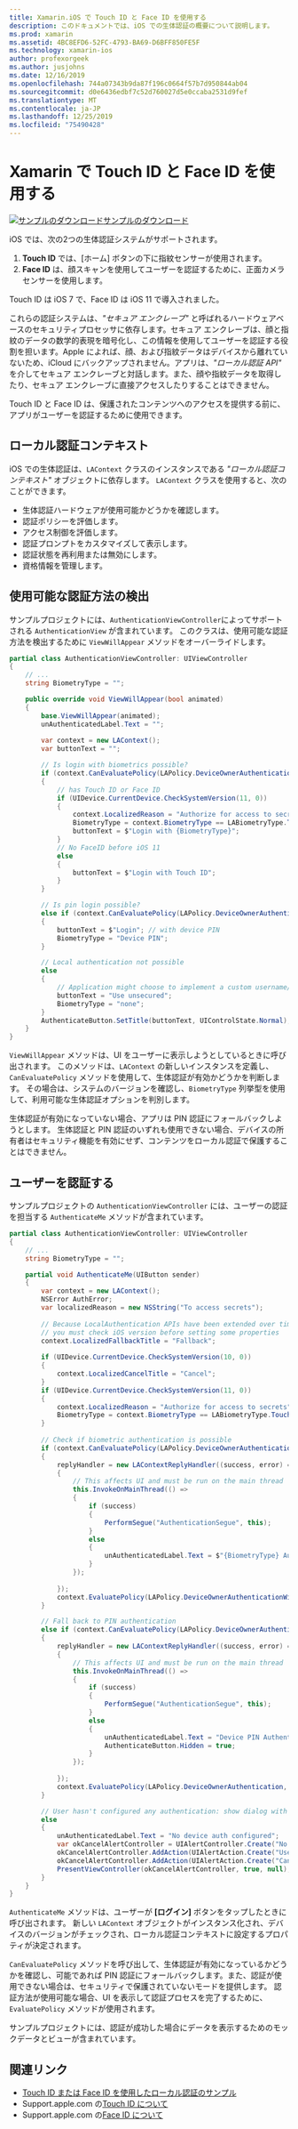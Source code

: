 ```yaml
---
title: Xamarin.iOS で Touch ID と Face ID を使用する
description: このドキュメントでは、iOS での生体認証の概要について説明します。
ms.prod: xamarin
ms.assetid: 4BC8EFD6-52FC-4793-BA69-D6BFF850FE5F
ms.technology: xamarin-ios
author: profexorgeek
ms.author: jusjohns
ms.date: 12/16/2019
ms.openlocfilehash: 744a07343b9da87f196c0664f57b7d950844ab04
ms.sourcegitcommit: d0e6436edbf7c52d760027d5e0ccaba2531d9fef
ms.translationtype: MT
ms.contentlocale: ja-JP
ms.lasthandoff: 12/25/2019
ms.locfileid: "75490428"
---
```

# <a name="use-touch-id-and-face-id-with-xamarinios"></a>Xamarin で Touch ID と Face ID を使用する

[![サンプルのダウンロード](~/media/shared/download.png)サンプルのダウンロード](https://docs.microsoft.com/samples/xamarin/ios-samples/ios11-faceidsample/)

iOS では、次の2つの生体認証システムがサポートされます。

1. **Touch ID** では、[ホーム] ボタンの下に指紋センサーが使用されます。
1. **Face ID** は、顔スキャンを使用してユーザーを認証するために、正面カメラセンサーを使用します。

Touch ID は iOS 7 で、Face ID は iOS 11 で導入されました。

これらの認証システムは、_"セキュア エンクレーブ"_ と呼ばれるハードウェアベースのセキュリティプロセッサに依存します。セキュア エンクレーブは、顔と指紋のデータの数学的表現を暗号化し、この情報を使用してユーザーを認証する役割を担います。Apple によれば、顔、および指紋データはデバイスから離れていないため、iCloud にバックアップされません。アプリは、_"ローカル認証 API"_ を介してセキュア エンクレーブと対話します。また、顔や指紋データを取得したり、セキュア エンクレーブに直接アクセスしたりすることはできません。

Touch ID と Face ID は、保護されたコンテンツへのアクセスを提供する前に、アプリがユーザーを認証するために使用できます。

## <a name="local-authentication-context"></a>ローカル認証コンテキスト

iOS での生体認証は、`LAContext` クラスのインスタンスである _"ローカル認証コンテキスト"_ オブジェクトに依存します。 `LAContext` クラスを使用すると、次のことができます。

- 生体認証ハードウェアが使用可能かどうかを確認します。
- 認証ポリシーを評価します。
- アクセス制御を評価します。
- 認証プロンプトをカスタマイズして表示します。
- 認証状態を再利用または無効にします。
- 資格情報を管理します。

## <a name="detect-available-authentication-methods"></a>使用可能な認証方法の検出

サンプルプロジェクトには、`AuthenticationViewController`によってサポートされる `AuthenticationView` が含まれています。 このクラスは、使用可能な認証方法を検出するために `ViewWillAppear` メソッドをオーバーライドします。

```csharp
partial class AuthenticationViewController: UIViewController
{
    // ...
    string BiometryType = "";

    public override void ViewWillAppear(bool animated)
    {
        base.ViewWillAppear(animated);
        unAuthenticatedLabel.Text = "";
    
        var context = new LAContext();
        var buttonText = "";

        // Is login with biometrics possible?
        if (context.CanEvaluatePolicy(LAPolicy.DeviceOwnerAuthenticationWithBiometrics, out var authError1))
        {
            // has Touch ID or Face ID
            if (UIDevice.CurrentDevice.CheckSystemVersion(11, 0))
            {
                context.LocalizedReason = "Authorize for access to secrets"; // iOS 11
                BiometryType = context.BiometryType == LABiometryType.TouchId ? "Touch ID" : "Face ID";
                buttonText = $"Login with {BiometryType}";
            }
            // No FaceID before iOS 11
            else
            {
                buttonText = $"Login with Touch ID";
            }
        }

        // Is pin login possible?
        else if (context.CanEvaluatePolicy(LAPolicy.DeviceOwnerAuthentication, out var authError2))
        {
            buttonText = $"Login"; // with device PIN
            BiometryType = "Device PIN";
        }

        // Local authentication not possible
        else
        {
            // Application might choose to implement a custom username/password
            buttonText = "Use unsecured";
            BiometryType = "none";
        }
        AuthenticateButton.SetTitle(buttonText, UIControlState.Normal);
    }
}
```

`ViewWillAppear` メソッドは、UI をユーザーに表示しようとしているときに呼び出されます。 このメソッドは、`LAContext` の新しいインスタンスを定義し、`CanEvaluatePolicy` メソッドを使用して、生体認証が有効かどうかを判断します。 その場合は、システムのバージョンを確認し、`BiometryType` 列挙型を使用して、利用可能な生体認証オプションを判別します。

生体認証が有効になっていない場合、アプリは PIN 認証にフォールバックしようとします。 生体認証と PIN 認証のいずれも使用できない場合、デバイスの所有者はセキュリティ機能を有効にせず、コンテンツをローカル認証で保護することはできません。

## <a name="authenticate-a-user"></a>ユーザーを認証する

サンプルプロジェクトの `AuthenticationViewController` には、ユーザーの認証を担当する `AuthenticateMe` メソッドが含まれています。

```csharp
partial class AuthenticationViewController: UIViewController
{
    // ...
    string BiometryType = "";

    partial void AuthenticateMe(UIButton sender)
    {
        var context = new LAContext();
        NSError AuthError;
        var localizedReason = new NSString("To access secrets");
    
        // Because LocalAuthentication APIs have been extended over time,
        // you must check iOS version before setting some properties
        context.LocalizedFallbackTitle = "Fallback";
    
        if (UIDevice.CurrentDevice.CheckSystemVersion(10, 0))
        {
            context.LocalizedCancelTitle = "Cancel";
        }
        if (UIDevice.CurrentDevice.CheckSystemVersion(11, 0))
        {
            context.LocalizedReason = "Authorize for access to secrets";
            BiometryType = context.BiometryType == LABiometryType.TouchId ? "TouchID" : "FaceID";
        }
    
        // Check if biometric authentication is possible
        if (context.CanEvaluatePolicy(LAPolicy.DeviceOwnerAuthenticationWithBiometrics, out AuthError))
        {
            replyHandler = new LAContextReplyHandler((success, error) =>
            {
                // This affects UI and must be run on the main thread
                this.InvokeOnMainThread(() =>
                {
                    if (success)
                    {
                        PerformSegue("AuthenticationSegue", this);
                    }
                    else
                    {
                        unAuthenticatedLabel.Text = $"{BiometryType} Authentication Failed";
                    }
                });
    
            });
            context.EvaluatePolicy(LAPolicy.DeviceOwnerAuthenticationWithBiometrics, localizedReason, replyHandler);
        }

        // Fall back to PIN authentication
        else if (context.CanEvaluatePolicy(LAPolicy.DeviceOwnerAuthentication, out AuthError))
        {
            replyHandler = new LAContextReplyHandler((success, error) =>
            {
                // This affects UI and must be run on the main thread
                this.InvokeOnMainThread(() =>
                {
                    if (success)
                    {
                        PerformSegue("AuthenticationSegue", this);
                    }
                    else
                    {
                        unAuthenticatedLabel.Text = "Device PIN Authentication Failed";
                        AuthenticateButton.Hidden = true;
                    }
                });
    
            });
            context.EvaluatePolicy(LAPolicy.DeviceOwnerAuthentication, localizedReason, replyHandler);
        }

        // User hasn't configured any authentication: show dialog with options
        else
        {
            unAuthenticatedLabel.Text = "No device auth configured";
            var okCancelAlertController = UIAlertController.Create("No authentication", "This device does't have authentication configured.", UIAlertControllerStyle.Alert);
            okCancelAlertController.AddAction(UIAlertAction.Create("Use unsecured", UIAlertActionStyle.Default, alert => PerformSegue("AuthenticationSegue", this)));
            okCancelAlertController.AddAction(UIAlertAction.Create("Cancel", UIAlertActionStyle.Cancel, alert => Console.WriteLine("Cancel was clicked")));
            PresentViewController(okCancelAlertController, true, null);
        }
    } 
}
```

`AuthenticateMe` メソッドは、ユーザーが **[ログイン]** ボタンをタップしたときに呼び出されます。 新しい `LAContext` オブジェクトがインスタンス化され、デバイスのバージョンがチェックされ、ローカル認証コンテキストに設定するプロパティが決定されます。

`CanEvaluatePolicy` メソッドを呼び出して、生体認証が有効になっているかどうかを確認し、可能であれば PIN 認証にフォールバックします。また、認証が使用できない場合は、セキュリティで保護されていないモードを提供します。 認証方法が使用可能な場合、UI を表示して認証プロセスを完了するために、`EvaluatePolicy` メソッドが使用されます。

サンプルプロジェクトには、認証が成功した場合にデータを表示するためのモックデータとビューが含まれています。

## <a name="related-links"></a>関連リンク

- [Touch ID または Face ID を使用したローカル認証のサンプル](https://docs.microsoft.com/samples/xamarin/ios-samples/ios11-faceidsample/)
- Support.apple.com の[Touch ID について](https://support.apple.com/en-us/HT204587)
- Support.apple.com の[Face ID について](https://support.apple.com/en-us/HT208108)
